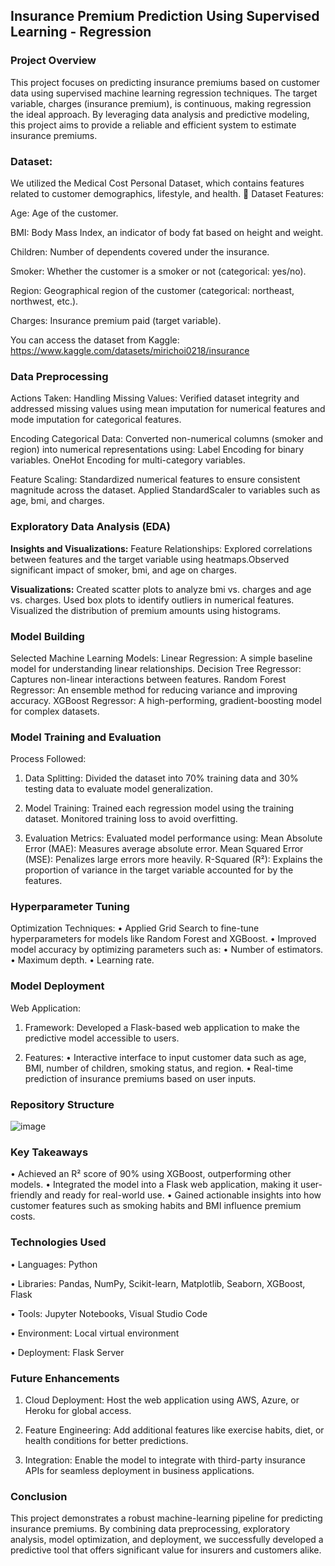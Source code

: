 ## Insurance Premium Prediction Using Supervised Learning - Regression


### Project Overview
This project focuses on predicting insurance premiums based on customer data using supervised machine learning regression techniques. The target variable, charges (insurance premium), is continuous, making regression the ideal approach. By leveraging data analysis and predictive modeling, this project aims to provide a reliable and efficient system to estimate insurance premiums.

### Dataset: 
We utilized the Medical Cost Personal Dataset, which contains features related to customer demographics, lifestyle, and health.
📂 Dataset Features:

Age: Age of the customer.

BMI: Body Mass Index, an indicator of body fat based on height and weight.

Children: Number of dependents covered under the insurance.

Smoker: Whether the customer is a smoker or not (categorical: yes/no).

Region: Geographical region of the customer (categorical: northeast, northwest, etc.).

Charges: Insurance premium paid (target variable).

You can access the dataset from Kaggle: https://www.kaggle.com/datasets/mirichoi0218/insurance

### Data Preprocessing
Actions Taken:
Handling Missing Values:
Verified dataset integrity and addressed missing values using mean imputation for numerical features and mode imputation for categorical features.

Encoding Categorical Data:
Converted non-numerical columns (smoker and region) into numerical representations using:
Label Encoding for binary variables.
OneHot Encoding for multi-category variables.

Feature Scaling:
Standardized numerical features to ensure consistent magnitude across the dataset.
Applied StandardScaler to variables such as age, bmi, and charges.

### Exploratory Data Analysis (EDA)
__Insights and Visualizations:__
Feature Relationships:
Explored correlations between features and the target variable using heatmaps.Observed significant impact of smoker, bmi, and age on charges.

__Visualizations:__
Created scatter plots to analyze bmi vs. charges and age vs. charges.
Used box plots to identify outliers in numerical features.
Visualized the distribution of premium amounts using histograms.


### Model Building
Selected Machine Learning Models:
Linear Regression: A simple baseline model for understanding linear relationships.
Decision Tree Regressor: Captures non-linear interactions between features.
Random Forest Regressor: An ensemble method for reducing variance and improving accuracy.
XGBoost Regressor: A high-performing, gradient-boosting model for complex datasets.


### Model Training and Evaluation
Process Followed:
1. Data Splitting:
Divided the dataset into 70% training data and 30% testing data to evaluate model generalization.


2. Model Training:
Trained each regression model using the training dataset.
Monitored training loss to avoid overfitting.

3. Evaluation Metrics:
Evaluated model performance using:
Mean Absolute Error (MAE): Measures average absolute error.
Mean Squared Error (MSE): Penalizes large errors more heavily.
R-Squared (R²): Explains the proportion of variance in the target variable accounted for by the features.


### Hyperparameter Tuning
Optimization Techniques:
• Applied Grid Search to fine-tune hyperparameters for models like Random Forest and XGBoost.
• Improved model accuracy by optimizing parameters such as:
• Number of estimators.
• Maximum depth.
• Learning rate.


### Model Deployment
Web Application:
1. Framework:
Developed a Flask-based web application to make the predictive model accessible to users.

2. Features:
• Interactive interface to input customer data such as age, BMI, number of children, smoking status, and region.
• Real-time prediction of insurance premiums based on user inputs.

### Repository Structure

![image](https://github.com/user-attachments/assets/18b803f3-a8a1-4600-b48a-007eaa609398)



### Key Takeaways

• Achieved an R² score of 90% using XGBoost, outperforming other models.
• Integrated the model into a Flask web application, making it user-friendly and ready for real-world use.
• Gained actionable insights into how customer features such as smoking habits and BMI influence premium costs.


### Technologies Used
• Languages: Python

• Libraries: Pandas, NumPy, Scikit-learn, Matplotlib, Seaborn, XGBoost, Flask

• Tools: Jupyter Notebooks, Visual Studio Code

• Environment: Local virtual environment

• Deployment: Flask Server


### Future Enhancements
1. Cloud Deployment:
   Host the web application using AWS, Azure, or Heroku for global access.

2. Feature Engineering:
   Add additional features like exercise habits, diet, or health conditions for better predictions.

3. Integration:
   Enable the model to integrate with third-party insurance APIs for seamless deployment in business applications.
### Conclusion

This project demonstrates a robust machine-learning pipeline for predicting insurance premiums. By combining data preprocessing, exploratory analysis, model optimization, and deployment, we successfully developed a predictive tool that offers significant value for insurers and customers alike.
